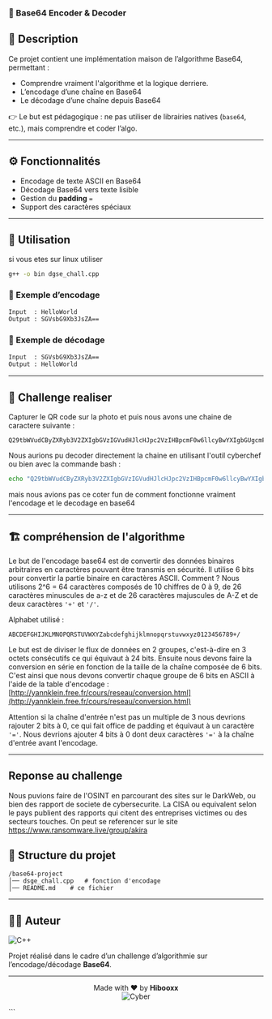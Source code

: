 ### 🔐 Base64 Encoder & Decoder

## 📖 Description
Ce projet contient une implémentation maison de l’algorithme Base64, permettant :
- Comprendre vraiment l'algorithme et la logique derriere.
- L’encodage d’une chaîne en Base64
- Le décodage d’une chaîne depuis Base64

👉 Le but est pédagogique : ne pas utiliser de librairies natives (`base64`, etc.), mais comprendre et coder l’algo.

---

## ⚙️ Fonctionnalités
- Encodage de texte ASCII en Base64
- Décodage Base64 vers texte lisible
- Gestion du **padding** `=`
- Support des caractères spéciaux

---

## 🚀 Utilisation
si vous etes sur linux utiliser 
```bash
g++ -o bin dgse_chall.cpp
```

### 🧩 Exemple d’encodage
```bash
Input  : HelloWorld
Output : SGVsbG9Xb3JsZA==
````

### 🧩 Exemple de décodage

```bash
Input  : SGVsbG9Xb3JsZA==
Output : HelloWorld
```

---

## 🧪 Challenge realiser

Capturer le QR code sur la photo et puis nous avons une chaine de caractere suivante :

```
Q29tbWVudCByZXRyb3V2ZXIgbGVzIGVudHJlcHJpc2VzIHBpcmF0w6llcyBwYXIgbGUgcmFuc29td2FyZSBBa2lyYSA/Vm91cyB0cm91dmV6IGxhIHF1ZXN0aW9uIGZhY2lsZSA/IFBvc3R1bGV6IHN1ciBjZXR0ZSBhbm5vbmNlIGV0IHZlbmV6IHRyYXZhaWxsZXIgYXZlYyBub3VzICE=
```
Nous aurions pu decoder directement la chaine en utilisant l'outil cyberchef ou bien avec la commande bash :
```bash
echo "Q29tbWVudCByZXRyb3V2ZXIgbGVzIGVudHJlcHJpc2VzIHBpcmF0w6llcyBwYXIgbGUgcmFuc29td2FyZSBBa2lyYSA/Vm91cyB0cm91dmV6IGxhIHF1ZXN0aW9uIGZhY2lsZSA/IFBvc3R1bGV6IHN1ciBjZXR0ZSBhbm5vbmNlIGV0IHZlbmV6IHRyYXZhaWxsZXIgYXZlYyBub3VzICE=" | base64 -d
```
mais nous avions pas ce coter fun de comment fonctionne vraiment l'encodage et le decodage en base64

---

## 🏗️ compréhension de l'algorithme


Le but de l'encodage base64 est de convertir des données binaires arbitraires en caractères pouvant être transmis en sécurité.
Il utilise 6 bits pour convertir la partie binaire en caractères ASCII.
Comment ?
Nous utilisons 2^6 = 64 caractères composés de 10 chiffres de 0 à 9, de 26 caractères minuscules de a-z et de 26 caractères majuscules de A-Z et de deux caractères `'+'` et `'/'`.

Alphabet utilisé :

```
ABCDEFGHIJKLMNOPQRSTUVWXYZabcdefghijklmnopqrstuvwxyz0123456789+/
```

Le but est de diviser le flux de données en 2 groupes, c'est-à-dire en 3 octets consécutifs ce qui équivaut à 24 bits.
Ensuite nous devons faire la conversion en série en fonction de la taille de la chaîne composée de 6 bits.
C'est ainsi que nous devons convertir chaque groupe de 6 bits en ASCII à l'aide de la table d'encodage : [http://yannklein.free.fr/cours/reseau/conversion.html](http://yannklein.free.fr/cours/reseau/conversion.html)

Attention si la chaîne d'entrée n'est pas un multiple de 3 nous devrions rajouter 2 bits à 0, ce qui fait office de padding et équivaut à un caractère `'='`.
Nous devrions ajouter 4 bits à 0 dont deux caractères `'='` à la chaîne d'entrée avant l'encodage.


---

## Reponse au challenge 

Nous puvions faire de l'OSINT en parcourant des sites sur le DarkWeb, ou bien des rapport de societe de cybersecurite.
La CISA ou equivalent selon le pays publient des rapports qui citent des entreprises victimes ou des secteurs touches.
On peut se referencer sur le site https://www.ransomware.live/group/akira


## 📂 Structure du projet

```
/base64-project
│── dsge_chall.cpp   # fonction d'encodage
│── README.md    # ce fichier
```

---

## 👨‍💻 Auteur

![C++](https://img.shields.io/badge/C++-17-blue?style=for-the-badge\&logo=c%2B%2B\&logoColor=white)

Projet réalisé dans le cadre d’un challenge d’algorithmie sur l’encodage/décodage **Base64**.

---

<p align="center">
  Made with ❤️ by <b>Hibooxx</b> <br>
  <img src="https://img.shields.io/badge/CyberSecurity-%F0%9F%92%8E-blueviolet?style=for-the-badge" alt="Cyber"/>
</p>
```
